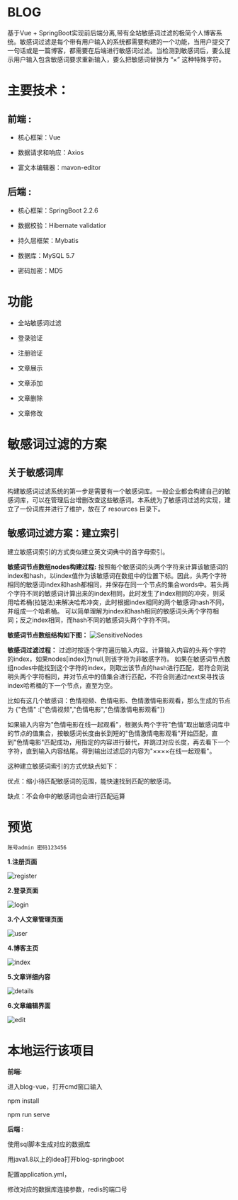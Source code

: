 # BLOG
基于Vue + SpringBoot实现前后端分离,带有全站敏感词过滤的极简个人博客系统。敏感词过滤是每个带有用户输入的系统都需要构建的一个功能，当用户提交了一句话或是一篇博客，都需要在后端进行敏感词过滤。当检测到敏感词后，要么提示用户输入包含敏感词要求重新输入，要么把敏感词替换为 “×” 这种特殊字符。
# 主要技术：
## 前端 :
- 核心框架：Vue

- 数据请求和响应：Axios

- 富文本编辑器：mavon-editor
## 后端 :
- 核心框架：SpringBoot 2.2.6

- 数据校验：Hibernate validatior

- 持久层框架：Mybatis

- 数据库：MySQL 5.7

- 密码加密：MD5
# 功能
-  全站敏感词过滤

-  登录验证

-  注册验证

-  文章展示

-  文章添加

-  文章删除

-  文章修改
# 敏感词过滤的方案

## 关于敏感词库
  构建敏感词过滤系统的第一步是需要有一个敏感词库。一般企业都会构建自己的敏感词库，可以在管理后台增删改查这些敏感词。本系统为了敏感词过滤的实现，建立了一份词库并进行了维护，放在了 resources 目录下。

## 敏感词过滤方案：建立索引
  建立敏感词索引的方式类似建立英文词典中的首字母索引。
  
  **敏感词节点数组nodes构建过程:** 按照每个敏感词的头两个字符来计算该敏感词的index和hash，以index值作为该敏感词在数组中的位置下标。因此，头两个字符相同的敏感词index和hash都相同，并保存在同一个节点的集合words中。若头两个字符不同的敏感词计算出来的index相同，此时发生了index相同的冲突，则采用哈希桶(拉链法)来解决哈希冲突，此时根据index相同的两个敏感词hash不同，并组成一个哈希桶。
  可以简单理解为index和hash相同的敏感词头两个字符相同；反之index相同，而hash不同的敏感词头两个字符不同。
  
  **敏感词节点数组结构如下图：** 
    ![SensitiveNodes](https://user-images.githubusercontent.com/51791348/115273040-a665d500-a171-11eb-9922-38425b4e0bdb.png)

  **敏感词过滤过程：** 过滤时按逐个字符遍历输入内容。计算输入内容的头两个字符的index，如果nodes[index]为null,则该字符为非敏感字符。 如果在敏感词节点数组nodes中能找到这个字符的index，则取出该节点的hash进行匹配，若符合则说明头两个字符相同，并对节点中的值集合进行匹配，不符合则通过next来寻找该index哈希桶的下一个节点，直至为空。

比如有这几个敏感词：色情视频、色情电影、色情激情电影观看，那么生成的节点为 {"色情" :["色情视频","色情电影","色情激情电影观看"]}

   如果输入内容为"色情电影在线一起观看"，根据头两个字符"色情"取出敏感词库中的节点的值集合，按敏感词长度由长到短的"色情激情电影观看"开始匹配，直到"色情电影"匹配成功，用指定的内容进行替代，并跳过对应长度，再去看下一个字符，直到输入内容结尾。得到输出过滤后的内容为"××××在线一起观看"。

   这种建立敏感词索引的方式优缺点如下：

优点：缩小待匹配敏感词的范围，能快速找到匹配的敏感词。

缺点：不会命中的敏感词也会进行匹配运算

# 预览
    账号admin 密码123456
  
**1.注册页面**

![register](https://user-images.githubusercontent.com/51791348/115271752-3e62bf00-a170-11eb-8a69-f02f70e47241.png)

**2.登录页面**

![login](https://user-images.githubusercontent.com/51791348/115271873-605c4180-a170-11eb-8500-1cf40028d705.png)

**3.个人文章管理页面**

![user](https://user-images.githubusercontent.com/51791348/115293391-d620d700-a189-11eb-8292-22a4044d0252.png)


**4.博客主页**

![index](https://user-images.githubusercontent.com/51791348/115293441-e638b680-a189-11eb-9556-8e64247bb8b1.png)



**5.文章详细内容**

![details](https://user-images.githubusercontent.com/51791348/115293518-02d4ee80-a18a-11eb-90d9-a84988c258be.png)


**6.文章编辑界面**

![edit](https://user-images.githubusercontent.com/51791348/115293563-11bba100-a18a-11eb-845b-cb63e7ec73df.png)


# 本地运行该项目
**前端:** 

进入blog-vue，打开cmd窗口输入

   npm install

   npm run serve

**后端 :**

使用sql脚本生成对应的数据库

用java1.8以上的idea打开blog-springboot

配置application.yml，

修改对应的数据库连接参数，redis的端口号


